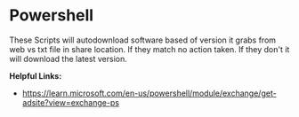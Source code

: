 # Powershell
These Scripts will autodownload software based of version it grabs from web vs txt file in share location.
If they match no action taken. 
If they don't it will download the latest version.

**Helpful Links:**
- https://learn.microsoft.com/en-us/powershell/module/exchange/get-adsite?view=exchange-ps


